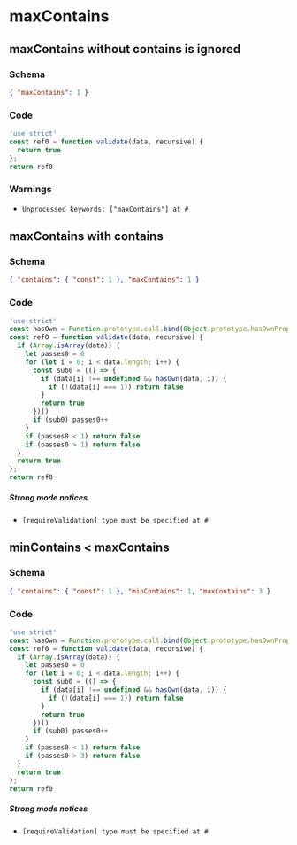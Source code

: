 # maxContains

## maxContains without contains is ignored

### Schema

```json
{ "maxContains": 1 }
```

### Code

```js
'use strict'
const ref0 = function validate(data, recursive) {
  return true
};
return ref0
```

### Warnings

 * `Unprocessed keywords: ["maxContains"] at #`


## maxContains with contains

### Schema

```json
{ "contains": { "const": 1 }, "maxContains": 1 }
```

### Code

```js
'use strict'
const hasOwn = Function.prototype.call.bind(Object.prototype.hasOwnProperty);
const ref0 = function validate(data, recursive) {
  if (Array.isArray(data)) {
    let passes0 = 0
    for (let i = 0; i < data.length; i++) {
      const sub0 = (() => {
        if (data[i] !== undefined && hasOwn(data, i)) {
          if (!(data[i] === 1)) return false
        }
        return true
      })()
      if (sub0) passes0++
    }
    if (passes0 < 1) return false
    if (passes0 > 1) return false
  }
  return true
};
return ref0
```

##### Strong mode notices

 * `[requireValidation] type must be specified at #`


## minContains < maxContains

### Schema

```json
{ "contains": { "const": 1 }, "minContains": 1, "maxContains": 3 }
```

### Code

```js
'use strict'
const hasOwn = Function.prototype.call.bind(Object.prototype.hasOwnProperty);
const ref0 = function validate(data, recursive) {
  if (Array.isArray(data)) {
    let passes0 = 0
    for (let i = 0; i < data.length; i++) {
      const sub0 = (() => {
        if (data[i] !== undefined && hasOwn(data, i)) {
          if (!(data[i] === 1)) return false
        }
        return true
      })()
      if (sub0) passes0++
    }
    if (passes0 < 1) return false
    if (passes0 > 3) return false
  }
  return true
};
return ref0
```

##### Strong mode notices

 * `[requireValidation] type must be specified at #`

